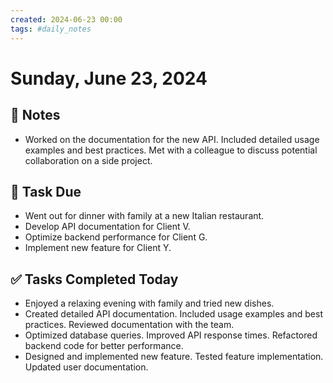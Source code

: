 ```yaml
---
created: 2024-06-23 00:00
tags: #daily_notes
---
```


# Sunday, June 23, 2024

## 📓 Notes
- Worked on the documentation for the new API. Included detailed usage examples and best practices. Met with a colleague to discuss potential collaboration on a side project.

## 📅 Task Due
- Went out for dinner with family at a new Italian restaurant.
- Develop API documentation for Client V.
- Optimize backend performance for Client G.
- Implement new feature for Client Y.

## ✅ Tasks Completed Today
- Enjoyed a relaxing evening with family and tried new dishes.
- Created detailed API documentation. Included usage examples and best practices. Reviewed documentation with the team.
- Optimized database queries. Improved API response times. Refactored backend code for better performance.
- Designed and implemented new feature. Tested feature implementation. Updated user documentation.